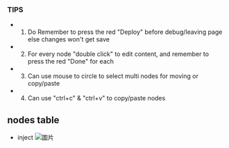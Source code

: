 ### TIPS
* 1. Do Remember to press the red "Deploy" before debug/leaving page else changes won't get save
* 2. For every node "double click" to edit content, and remember to press the red "Done" for each
* 3. Can use mouse to circle to select multi nodes for moving or copy/paste
* 4. Can use "ctrl+c" & "ctrl+v" to copy/paste nodes

## nodes table
* inject ![圖片](https://user-images.githubusercontent.com/77911816/128601962-a27854fb-4747-4c2d-81a7-ee37099a2e2a.png)

